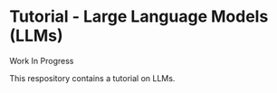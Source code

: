# Tutorial - Large Language Models (LLMs)
Work In Progress

This respository contains a tutorial on LLMs.
 
